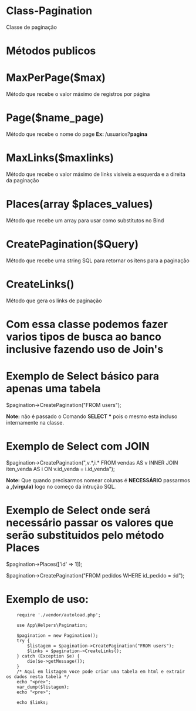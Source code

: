 # Class-Pagination
Classe de paginação

# Métodos publicos

# MaxPerPage($max)
<p>Método que recebe o valor máximo de registros por página</p>

# Page($name_page)
<p>Método que recebe o nome do page <strong>Ex: </strong>/usuarios?<strong>pagina</strong></p>

# MaxLinks($maxlinks)
<p>Método que recebe o valor máximo de links visiveis a esquerda e a direita da paginação</p>

# Places(array $places_values)
<p>Método que recebe um array para usar como substitutos no Bind</p>

# CreatePagination($Query)
<p>Método que recebe uma string SQL para retornar os itens para a paginação</p>

# CreateLinks()
<p>Método que gera os links de paginação</p>

# Com essa classe podemos fazer varios tipos de busca ao banco inclusive fazendo uso de Join's

# Exemplo de Select básico para apenas uma tabela

<p>$pagination->CreatePagination("FROM users");</p>
<p><strong>Note:</strong> não é passado o Comando <strong>SELECT *</strong> pois o mesmo esta incluso internamente na classe.</p>

# Exemplo de Select com JOIN

<p>$pagination->CreatePagination(",v.*,i.* FROM vendas AS v 
                                 INNER JOIN iten_venda AS i 
                                 ON v.id_venda = i.id_venda");</p>
<p><strong>Note:</strong> Que quando precisarmos nomear colunas é <strong>NECESSÁRIO</strong> passarmos a <strong>,(virgula)</strong> logo no começo da intrução SQL.</p> 

# Exemplo de Select onde será necessário passar os valores que serão substituidos pelo método Places
<p>$pagination->Places(['id' => 1]);</p>
<p>$pagination->CreatePagination("FROM pedidos WHERE id_pedido = :id");</p>

# Exemplo de uso:

        require './vendor/autoload.php';

        use App\Helpers\Pagination;

        $pagination = new Pagination();
        try {
            $listagem = $pagination->CreatePagination("FROM users");
            $links = $pagination->CreateLinks();
        } catch (Exception $e) {
            die($e->getMessage());
        }
        /* Aqui em listagem voce pode criar uma tabela em html e extrair os dados nesta tabela */
        echo "<pre>";
        var_dump($listagem);
        echo "<pre>";

        echo $links;


